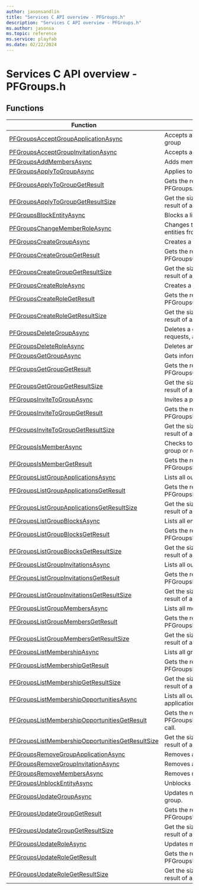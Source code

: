 ```yaml
---
author: jasonsandlin
title: "Services C API overview - PFGroups.h"
description: "Services C API overview - PFGroups.h"
ms.author: jasonsa
ms.topic: reference
ms.service: playfab
ms.date: 02/22/2024
---
```


# Services C API overview - PFGroups.h

  
## Functions  

| Function | Description |  
| --- | --- |  
| [PFGroupsAcceptGroupApplicationAsync](functions/pfgroupsacceptgroupapplicationasync.md) | Accepts an outstanding invitation to to join a group |  
| [PFGroupsAcceptGroupInvitationAsync](functions/pfgroupsacceptgroupinvitationasync.md) | Accepts an invitation to join a group |  
| [PFGroupsAddMembersAsync](functions/pfgroupsaddmembersasync.md) | Adds members to a group or role. |  
| [PFGroupsApplyToGroupAsync](functions/pfgroupsapplytogroupasync.md) | Applies to join a group |  
| [PFGroupsApplyToGroupGetResult](functions/pfgroupsapplytogroupgetresult.md) | Gets the result of a successful PFGroupsApplyToGroupAsync call. |  
| [PFGroupsApplyToGroupGetResultSize](functions/pfgroupsapplytogroupgetresultsize.md) | Get the size in bytes needed to store the result of a ApplyToGroup call. |  
| [PFGroupsBlockEntityAsync](functions/pfgroupsblockentityasync.md) | Blocks a list of entities from joining a group. |  
| [PFGroupsChangeMemberRoleAsync](functions/pfgroupschangememberroleasync.md) | Changes the role membership of a list of entities from one role to another. |  
| [PFGroupsCreateGroupAsync](functions/pfgroupscreategroupasync.md) | Creates a new group. |  
| [PFGroupsCreateGroupGetResult](functions/pfgroupscreategroupgetresult.md) | Gets the result of a successful PFGroupsCreateGroupAsync call. |  
| [PFGroupsCreateGroupGetResultSize](functions/pfgroupscreategroupgetresultsize.md) | Get the size in bytes needed to store the result of a CreateGroup call. |  
| [PFGroupsCreateRoleAsync](functions/pfgroupscreateroleasync.md) | Creates a new group role. |  
| [PFGroupsCreateRoleGetResult](functions/pfgroupscreaterolegetresult.md) | Gets the result of a successful PFGroupsCreateRoleAsync call. |  
| [PFGroupsCreateRoleGetResultSize](functions/pfgroupscreaterolegetresultsize.md) | Get the size in bytes needed to store the result of a CreateRole call. |  
| [PFGroupsDeleteGroupAsync](functions/pfgroupsdeletegroupasync.md) | Deletes a group and all roles, invitations, join requests, and blocks associated with it. |  
| [PFGroupsDeleteRoleAsync](functions/pfgroupsdeleteroleasync.md) | Deletes an existing role in a group. |  
| [PFGroupsGetGroupAsync](functions/pfgroupsgetgroupasync.md) | Gets information about a group and its roles |  
| [PFGroupsGetGroupGetResult](functions/pfgroupsgetgroupgetresult.md) | Gets the result of a successful PFGroupsGetGroupAsync call. |  
| [PFGroupsGetGroupGetResultSize](functions/pfgroupsgetgroupgetresultsize.md) | Get the size in bytes needed to store the result of a GetGroup call. |  
| [PFGroupsInviteToGroupAsync](functions/pfgroupsinvitetogroupasync.md) | Invites a player to join a group |  
| [PFGroupsInviteToGroupGetResult](functions/pfgroupsinvitetogroupgetresult.md) | Gets the result of a successful PFGroupsInviteToGroupAsync call. |  
| [PFGroupsInviteToGroupGetResultSize](functions/pfgroupsinvitetogroupgetresultsize.md) | Get the size in bytes needed to store the result of a InviteToGroup call. |  
| [PFGroupsIsMemberAsync](functions/pfgroupsismemberasync.md) | Checks to see if an entity is a member of a group or role within the group |  
| [PFGroupsIsMemberGetResult](functions/pfgroupsismembergetresult.md) | Gets the result of a successful PFGroupsIsMemberAsync call. |  
| [PFGroupsListGroupApplicationsAsync](functions/pfgroupslistgroupapplicationsasync.md) | Lists all outstanding requests to join a group |  
| [PFGroupsListGroupApplicationsGetResult](functions/pfgroupslistgroupapplicationsgetresult.md) | Gets the result of a successful PFGroupsListGroupApplicationsAsync call. |  
| [PFGroupsListGroupApplicationsGetResultSize](functions/pfgroupslistgroupapplicationsgetresultsize.md) | Get the size in bytes needed to store the result of a ListGroupApplications call. |  
| [PFGroupsListGroupBlocksAsync](functions/pfgroupslistgroupblocksasync.md) | Lists all entities blocked from joining a group |  
| [PFGroupsListGroupBlocksGetResult](functions/pfgroupslistgroupblocksgetresult.md) | Gets the result of a successful PFGroupsListGroupBlocksAsync call. |  
| [PFGroupsListGroupBlocksGetResultSize](functions/pfgroupslistgroupblocksgetresultsize.md) | Get the size in bytes needed to store the result of a ListGroupBlocks call. |  
| [PFGroupsListGroupInvitationsAsync](functions/pfgroupslistgroupinvitationsasync.md) | Lists all outstanding invitations for a group |  
| [PFGroupsListGroupInvitationsGetResult](functions/pfgroupslistgroupinvitationsgetresult.md) | Gets the result of a successful PFGroupsListGroupInvitationsAsync call. |  
| [PFGroupsListGroupInvitationsGetResultSize](functions/pfgroupslistgroupinvitationsgetresultsize.md) | Get the size in bytes needed to store the result of a ListGroupInvitations call. |  
| [PFGroupsListGroupMembersAsync](functions/pfgroupslistgroupmembersasync.md) | Lists all members for a group |  
| [PFGroupsListGroupMembersGetResult](functions/pfgroupslistgroupmembersgetresult.md) | Gets the result of a successful PFGroupsListGroupMembersAsync call. |  
| [PFGroupsListGroupMembersGetResultSize](functions/pfgroupslistgroupmembersgetresultsize.md) | Get the size in bytes needed to store the result of a ListGroupMembers call. |  
| [PFGroupsListMembershipAsync](functions/pfgroupslistmembershipasync.md) | Lists all groups and roles for an entity |  
| [PFGroupsListMembershipGetResult](functions/pfgroupslistmembershipgetresult.md) | Gets the result of a successful PFGroupsListMembershipAsync call. |  
| [PFGroupsListMembershipGetResultSize](functions/pfgroupslistmembershipgetresultsize.md) | Get the size in bytes needed to store the result of a ListMembership call. |  
| [PFGroupsListMembershipOpportunitiesAsync](functions/pfgroupslistmembershipopportunitiesasync.md) | Lists all outstanding invitations and group applications for an entity |  
| [PFGroupsListMembershipOpportunitiesGetResult](functions/pfgroupslistmembershipopportunitiesgetresult.md) | Gets the result of a successful PFGroupsListMembershipOpportunitiesAsync call. |  
| [PFGroupsListMembershipOpportunitiesGetResultSize](functions/pfgroupslistmembershipopportunitiesgetresultsize.md) | Get the size in bytes needed to store the result of a ListMembershipOpportunities call. |  
| [PFGroupsRemoveGroupApplicationAsync](functions/pfgroupsremovegroupapplicationasync.md) | Removes an application to join a group |  
| [PFGroupsRemoveGroupInvitationAsync](functions/pfgroupsremovegroupinvitationasync.md) | Removes an invitation join a group |  
| [PFGroupsRemoveMembersAsync](functions/pfgroupsremovemembersasync.md) | Removes members from a group. |  
| [PFGroupsUnblockEntityAsync](functions/pfgroupsunblockentityasync.md) | Unblocks a list of entities from joining a group |  
| [PFGroupsUpdateGroupAsync](functions/pfgroupsupdategroupasync.md) | Updates non-membership data about a group. |  
| [PFGroupsUpdateGroupGetResult](functions/pfgroupsupdategroupgetresult.md) | Gets the result of a successful PFGroupsUpdateGroupAsync call. |  
| [PFGroupsUpdateGroupGetResultSize](functions/pfgroupsupdategroupgetresultsize.md) | Get the size in bytes needed to store the result of a UpdateGroup call. |  
| [PFGroupsUpdateRoleAsync](functions/pfgroupsupdateroleasync.md) | Updates metadata about a role. |  
| [PFGroupsUpdateRoleGetResult](functions/pfgroupsupdaterolegetresult.md) | Gets the result of a successful PFGroupsUpdateRoleAsync call. |  
| [PFGroupsUpdateRoleGetResultSize](functions/pfgroupsupdaterolegetresultsize.md) | Get the size in bytes needed to store the result of a UpdateRole call. |  
